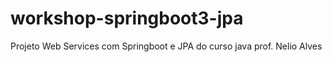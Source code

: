 # workshop-springboot3-jpa
Projeto Web Services com Springboot e JPA do curso java prof. Nelio Alves
